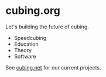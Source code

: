 # cubing.org

Let's building the future of cubing.

- Speedcubing
- Education
- Theory
- Software

See [cubing.net](https://cubing.net) for our current projects.
